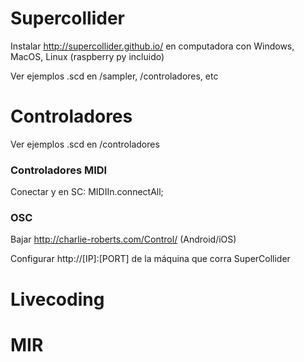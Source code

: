 # Supercollider

Instalar http://supercollider.github.io/ en computadora con Windows, MacOS, Linux (raspberry py incluido)

Ver ejemplos .scd en /sampler, /controladores, etc

# Controladores

Ver ejemplos .scd en /controladores

### Controladores MIDI

Conectar y en SC: MIDIIn.connectAll;

### OSC

Bajar http://charlie-roberts.com/Control/ (Android/iOS)

Configurar http://[IP]:[PORT] de la máquina que corra SuperCollider

# Livecoding

# MIR
